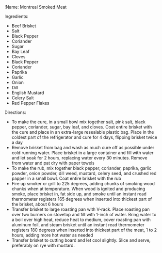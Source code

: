 !Name: Montreal Smoked Meat

Ingredients:
- Beef Brisket
- Salt
- Black Pepper
- Coriander
- Sugar
- Bay Leaf
- Cloves
- Black Pepper
- Coriander
- Paprika
- Garlic
- Onion
- Dill
- English Mustard
- Celery Salt
- Red Pepper Flakes

Directions:
- To make the cure, in a small bowl mix together salt, pink salt, black pepper, coriander, sugar, bay leaf, and cloves. Coat entire brisket with the cure and place in an extra-large resealable plastic bag. Place in the coldest part of the refrigerator and cure for 4 days, flipping brisket twice a day
- Remove brisket from bag and wash as much cure off as possible under cold running water. Place brisket in a large container and fill with water and let soak for 2 hours, replacing water every 30 minutes. Remove from water and pat dry with paper towels
- To make the rub, mix together black pepper, coriander, paprika, garlic powder, onion powder, dill weed, mustard, celery seed, and crushed red papper in a small bowl. Coat entire brisket with the rub
- Fire up smoker or grill to 225 degrees, adding chunks of smoking wood chunks when at temperature. When wood is ignited and producing smoke, place brisket in, fat side up, and smoke until an instant read thermometer registers 165 degrees when inserted into thickest part of the brisket, about 6 hours
- Transfer brisket to large roasting pan with V-rack. Place roasting pan over two burners on stovetop and fill with 1-inch of water. Bring water to a boil over high heat, reduce heat to medium, cover roasting pan with aluminum foil, and steam brisket until an instant read thermometer registers 180 degrees when inserted into thickest part of the meat, 1 to 2 hours, adding more hot water as needed
- Transfer brisket to cutting board and let cool slightly. Slice and serve, preferably on rye with mustard.
